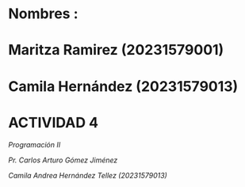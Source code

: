 # Nombres : 

# Maritza Ramirez (20231579001)

# Camila Hernández (20231579013)

# **ACTIVIDAD 4**

*Programación II*

*Pr. Carlos Arturo Gómez Jiménez*

*Camila Andrea Hernández Tellez (20231579013)*
